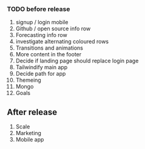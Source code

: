 ### TODO before release

1. signup / login mobile
1. Github / open source info row
1. Forecasting info row
1. investigate alternating coloured rows
1. Transitions and animations
1. More content in the footer
1. Decide if landing page should replace login page
1. Tailwindify main app
1. Decide path for app
1. Themeing
1. Mongo
1. Goals

## After release

1. Scale
2. Marketing
3. Mobile app
